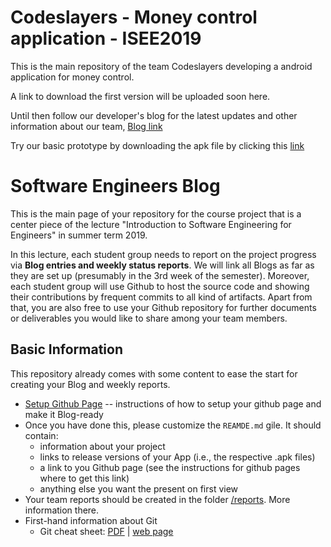 # Codeslayers - Money control application - ISEE2019 

This is the main repository of the team Codeslayers developing a android application for money control. 

A link to download the first version will be uploaded soon here. 

Until then follow our developer's blog for the latest updates and other information about our team, [Blog link](https://dbse-teaching.github.io/isee2019-CodeSlayers/)

Try our basic prototype by downloading the apk file by clicking this <a href="https://drive.google.com/uc?export=download&id=1TxCjvpOLhsihHTcBW02jBoygxtXJKN-P">link</a>

# Software Engineers Blog

This is the main page of your repository for the course project that is a center piece of the lecture "Introduction to Software Engineering for Engineers" in summer term 2019.

In this lecture, each student group needs to report on the project progress via **Blog entries and weekly status reports**. 
We will link all Blogs as far as they are set up (presumably in the 3rd week of the semester).
Moreover, each student group will use Github to host the source code and showing their contributions by frequent commits to all kind of artifacts.
Apart from that, you are also free to use your Github repository for further documents or deliverables you would like to share among your team members.


## Basic Information
This repository already comes with some content to ease the start for creating your Blog and weekly reports.

* [Setup Github Page](./setupPage.md) -- instructions of how to setup your github page and make it Blog-ready
* Once you have done this, please customize the `REAMDE.md` gile. It should contain:
    * information about your project
    * links to release versions of your App (i.e., the respective .apk files)
    * a link to you Github page (see the instructions for github pages where to get this link)
    * anything else you want the present on first view
* Your team reports should be created in the folder [/reports](./reports). More information there.
* First-hand information about Git
    * Git cheat sheet: [PDF](http://rogerdudler.github.io/git-guide/files/git_cheat_sheet.pdf) | [web page](http://rogerdudler.github.io/git-guide)
